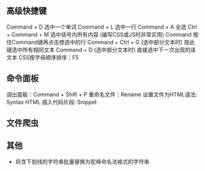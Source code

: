 ## 高级快捷键

Command + D 选中一个单词
Command + L 选中一行
Command + A 全选
Ctrl + Command + M 选中括号内所有内容 (编写CSS或JS时非常实用)
Command 按住Command键再点击想选中的行
Command + Ctrl + G (选中部分文本时) 按此键选中所有相同文本
Command + D (选中部分文本时) 直接选中下一次出现的该文本
CSS按字母顺序排序：F5


## 命令面板

调出面板：Command + Shift + P
重命名文件：Rename
设置文件为HTML语法: Syntax HTML
插入代码片段: Snippet

## 文件爬虫



## 其他


* 将含下划线的字符串批量替换为驼峰命名法格式的字符串